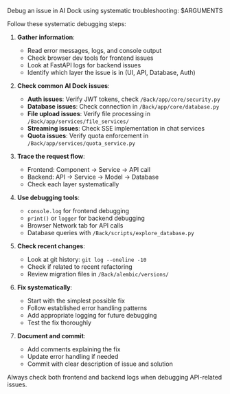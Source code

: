 Debug an issue in AI Dock using systematic troubleshooting: $ARGUMENTS

Follow these systematic debugging steps:

1. **Gather information**:
   - Read error messages, logs, and console output
   - Check browser dev tools for frontend issues
   - Look at FastAPI logs for backend issues
   - Identify which layer the issue is in (UI, API, Database, Auth)

2. **Check common AI Dock issues**:
   - **Auth issues**: Verify JWT tokens, check `/Back/app/core/security.py`
   - **Database issues**: Check connection in `/Back/app/core/database.py`
   - **File upload issues**: Verify file processing in `/Back/app/services/file_services/`
   - **Streaming issues**: Check SSE implementation in chat services
   - **Quota issues**: Verify quota enforcement in `/Back/app/services/quota_service.py`

3. **Trace the request flow**:
   - Frontend: Component → Service → API call
   - Backend: API → Service → Model → Database
   - Check each layer systematically

4. **Use debugging tools**:
   - `console.log` for frontend debugging
   - `print()` or `logger` for backend debugging  
   - Browser Network tab for API calls
   - Database queries with `/Back/scripts/explore_database.py`

5. **Check recent changes**:
   - Look at git history: `git log --oneline -10`
   - Check if related to recent refactoring
   - Review migration files in `/Back/alembic/versions/`

6. **Fix systematically**:
   - Start with the simplest possible fix
   - Follow established error handling patterns
   - Add appropriate logging for future debugging
   - Test the fix thoroughly

7. **Document and commit**:
   - Add comments explaining the fix
   - Update error handling if needed
   - Commit with clear description of issue and solution

Always check both frontend and backend logs when debugging API-related issues.
